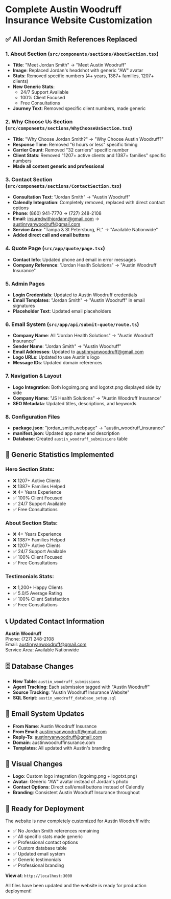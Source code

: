 # Complete Austin Woodruff Insurance Website Customization

## ✅ All Jordan Smith References Replaced

### 1. **About Section** (`src/components/sections/AboutSection.tsx`)
- **Title**: "Meet Jordan Smith" → "Meet Austin Woodruff"
- **Image**: Replaced Jordan's headshot with generic "AW" avatar
- **Stats**: Removed specific numbers (4+ years, 1387+ families, 1207+ clients)
- **New Generic Stats**:
  - 24/7 Support Available
  - 100% Client Focused  
  - Free Consultations
- **Journey Text**: Removed specific client numbers, made generic

### 2. **Why Choose Us Section** (`src/components/sections/WhyChooseUsSection.tsx`)
- **Title**: "Why Choose Jordan Smith?" → "Why Choose Austin Woodruff?"
- **Response Time**: Removed "6 hours or less" specific timing
- **Carrier Count**: Removed "32 carriers" specific number
- **Client Stats**: Removed "1207+ active clients and 1387+ families" specific numbers
- **Made all content generic and professional**

### 3. **Contact Section** (`src/components/sections/ContactSection.tsx`)
- **Consultation Text**: "Jordan Smith" → "Austin Woodruff"
- **Calendly Integration**: Completely removed, replaced with direct contact options
- **Phone**: (860) 941-7770 → (727) 248-2108
- **Email**: insuredwithjordann@gmail.com → austinryanwoodruff@gmail.com
- **Service Area**: "Tampa & St Petersburg, FL" → "Available Nationwide"
- **Added direct call and email buttons**

### 4. **Quote Page** (`src/app/quote/page.tsx`)
- **Contact Info**: Updated phone and email in error messages
- **Company Reference**: "Jordan Health Solutions" → "Austin Woodruff Insurance"

### 5. **Admin Pages**
- **Login Credentials**: Updated to Austin Woodruff credentials
- **Email Templates**: "Jordan Smith" → "Austin Woodruff" in email signatures
- **Placeholder Text**: Updated email placeholders

### 6. **Email System** (`src/app/api/submit-quote/route.ts`)
- **Company Name**: All "Jordan Health Solutions" → "Austin Woodruff Insurance"
- **Sender Name**: "Jordan Smith" → "Austin Woodruff"
- **Email Addresses**: Updated to austinryanwoodruff@gmail.com
- **Logo URLs**: Updated to use Austin's logo
- **Message IDs**: Updated domain references

### 7. **Navigation & Layout**
- **Logo Integration**: Both logoimg.png and logotxt.png displayed side by side
- **Company Name**: "JS Health Solutions" → "Austin Woodruff Insurance"
- **SEO Metadata**: Updated titles, descriptions, and keywords

### 8. **Configuration Files**
- **package.json**: "jordan_smith_webpage" → "austin_woodruff_insurance"
- **manifest.json**: Updated app name and description
- **Database**: Created `austin_woodruff_submissions` table

## 🎯 Generic Statistics Implemented

### **Hero Section Stats**:
- ❌ 1207+ Active Clients
- ❌ 1387+ Families Helped  
- ❌ 4+ Years Experience
- ✅ 100% Client Focused
- ✅ 24/7 Support Available
- ✅ Free Consultations

### **About Section Stats**:
- ❌ 4+ Years Experience
- ❌ 1387+ Families Helped
- ❌ 1207+ Active Clients
- ✅ 24/7 Support Available
- ✅ 100% Client Focused
- ✅ Free Consultations

### **Testimonials Stats**:
- ❌ 1,200+ Happy Clients
- ✅ 5.0/5 Average Rating
- ✅ 100% Client Satisfaction
- ✅ Free Consultations

## 📞 Updated Contact Information

**Austin Woodruff**  
Phone: (727) 248-2108  
Email: austinryanwoodruff@gmail.com  
Service Area: Available Nationwide

## 🗄️ Database Changes

- **New Table**: `austin_woodruff_submissions`
- **Agent Tracking**: Each submission tagged with "Austin Woodruff"
- **Source Tracking**: "Austin Woodruff Insurance Website"
- **SQL Script**: `austin_woodruff_database_setup.sql`

## 📧 Email System Updates

- **From Name**: Austin Woodruff Insurance
- **From Email**: austinryanwoodruff@gmail.com
- **Reply-To**: austinryanwoodruff@gmail.com
- **Domain**: austinwoodruffinsurance.com
- **Templates**: All updated with Austin's branding

## 🎨 Visual Changes

- **Logo**: Custom logo integration (logoimg.png + logotxt.png)
- **Avatar**: Generic "AW" avatar instead of Jordan's photo
- **Contact Options**: Direct call/email buttons instead of Calendly
- **Branding**: Consistent Austin Woodruff Insurance throughout

## 🚀 Ready for Deployment

The website is now completely customized for Austin Woodruff with:
- ✅ No Jordan Smith references remaining
- ✅ All specific stats made generic
- ✅ Professional contact options
- ✅ Custom database table
- ✅ Updated email system
- ✅ Generic testimonials
- ✅ Professional branding

**View at**: `http://localhost:3000`

All files have been updated and the website is ready for production deployment!
